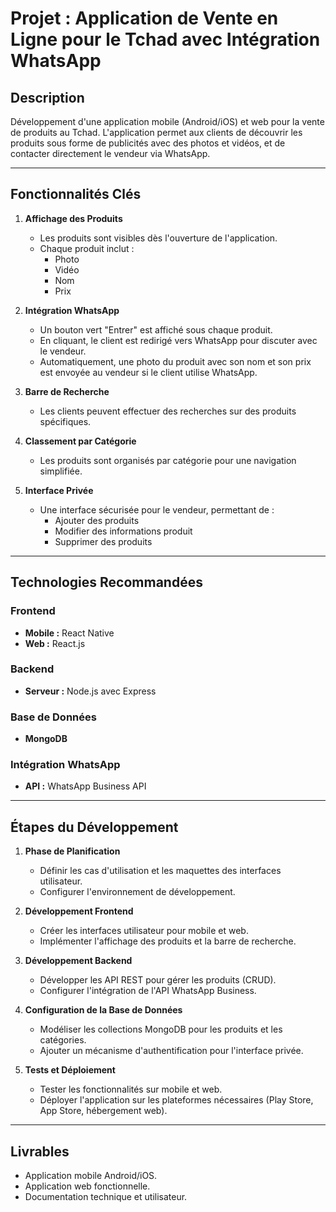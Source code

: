 # Projet : Application de Vente en Ligne pour le Tchad avec Intégration WhatsApp

## Description
Développement d'une application mobile (Android/iOS) et web pour la vente de produits au Tchad. L'application permet aux clients de découvrir les produits sous forme de publicités avec des photos et vidéos, et de contacter directement le vendeur via WhatsApp.

---

## Fonctionnalités Clés

1. **Affichage des Produits**  
   - Les produits sont visibles dès l'ouverture de l'application.  
   - Chaque produit inclut :
     - Photo
     - Vidéo
     - Nom
     - Prix  

2. **Intégration WhatsApp**  
   - Un bouton vert "Entrer" est affiché sous chaque produit.  
   - En cliquant, le client est redirigé vers WhatsApp pour discuter avec le vendeur.  
   - Automatiquement, une photo du produit avec son nom et son prix est envoyée au vendeur si le client utilise WhatsApp.  

3. **Barre de Recherche**  
   - Les clients peuvent effectuer des recherches sur des produits spécifiques.  

4. **Classement par Catégorie**  
   - Les produits sont organisés par catégorie pour une navigation simplifiée.  

5. **Interface Privée**  
   - Une interface sécurisée pour le vendeur, permettant de :  
     - Ajouter des produits  
     - Modifier des informations produit  
     - Supprimer des produits  

---

## Technologies Recommandées

### Frontend
- **Mobile :** React Native  
- **Web :** React.js  

### Backend
- **Serveur :** Node.js avec Express  

### Base de Données
- **MongoDB**  

### Intégration WhatsApp
- **API :** WhatsApp Business API  

---

## Étapes du Développement

1. **Phase de Planification**  
   - Définir les cas d'utilisation et les maquettes des interfaces utilisateur.  
   - Configurer l'environnement de développement.  

2. **Développement Frontend**  
   - Créer les interfaces utilisateur pour mobile et web.  
   - Implémenter l'affichage des produits et la barre de recherche.  

3. **Développement Backend**  
   - Développer les API REST pour gérer les produits (CRUD).  
   - Configurer l'intégration de l'API WhatsApp Business.  

4. **Configuration de la Base de Données**  
   - Modéliser les collections MongoDB pour les produits et les catégories.  
   - Ajouter un mécanisme d'authentification pour l'interface privée.  

5. **Tests et Déploiement**  
   - Tester les fonctionnalités sur mobile et web.  
   - Déployer l'application sur les plateformes nécessaires (Play Store, App Store, hébergement web).  

---

## Livrables
- Application mobile Android/iOS.  
- Application web fonctionnelle.  
- Documentation technique et utilisateur.  
